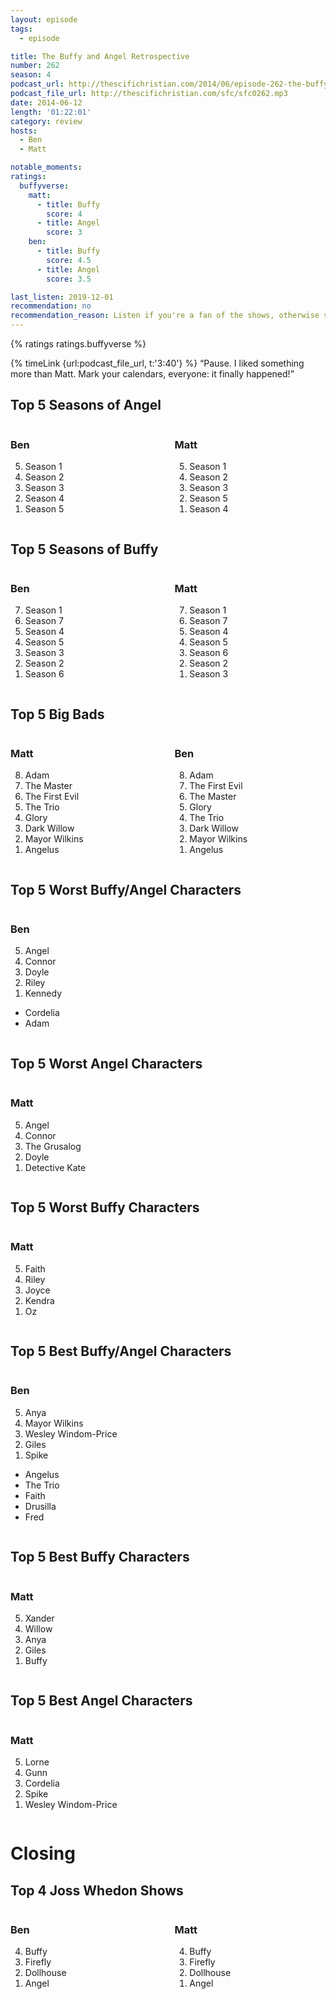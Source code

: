 ```yaml
---
layout: episode
tags:
  - episode

title: The Buffy and Angel Retrospective
number: 262
season: 4
podcast_url: http://thescifichristian.com/2014/06/episode-262-the-buffy-and-angel-retrospective/
podcast_file_url: http://thescifichristian.com/sfc/sfc0262.mp3
date: 2014-06-12
length: '01:22:01'
category: review
hosts:
  - Ben
  - Matt

notable_moments: 
ratings:
  buffyverse:
    matt:
      - title: Buffy
        score: 4
      - title: Angel
        score: 3
    ben:
      - title: Buffy
        score: 4.5
      - title: Angel
        score: 3.5

last_listen: 2019-12-01
recommendation: no
recommendation_reason: Listen if you're a fan of the shows, otherwise skip.
---
```


{% ratings ratings.buffyverse %}

<div class="quote">
  {% timeLink {url:podcast_file_url, t:'3:40'} %}
  <q class="ben">Pause. I liked something more than Matt. Mark your calendars, everyone: it finally happened!</q>
</div>

<div class="top-five">
  <h2 class="has-text-centered">Top 5 Seasons of Angel</h2>
  <div class="columns">
    <div class="column ben">
      <h3>Ben</h3>
      <ol reversed>
        <li>Season 1
        <li>Season 2
        <li>Season 3
        <li>Season 4
        <li>Season 5
      </ol>
    </div>
    <div class="column matt">
      <h3>Matt</h3>
      <ol reversed>
        <li>Season 1
        <li>Season 2
        <li>Season 3
        <li>Season 5
        <li>Season 4
      </ol>
    </div>
  </div>
</div>

<div class="top-five">
  <h2 class="has-text-centered">Top 5 Seasons of Buffy</h2>
  <div class="columns">
    <div class="column ben">
      <h3>Ben</h3>
      <ol reversed>
        <li>Season 1
        <li>Season 7
        <li>Season 4
        <li>Season 5
        <li>Season 3
        <li>Season 2
        <li>Season 6
      </ol>
    </div>
    <div class="column matt">
      <h3>Matt</h3>
      <ol reversed>
        <li>Season 1
        <li>Season 7
        <li>Season 4
        <li>Season 5
        <li>Season 6
        <li>Season 2
        <li>Season 3
      </ol>
    </div>
  </div>
</div>

<div class="top-five">
  <h2 class="has-text-centered">Top 5 Big Bads</h2>
  <div class="columns">
    <div class="column matt">
      <h3>Matt</h3>
      <ol reversed>
        <li>Adam
        <li>The Master
        <li>The First Evil
        <li>The Trio
        <li>Glory
        <li>Dark Willow
        <li>Mayor Wilkins
        <li>Angelus
      </ol>
    </div>
    <div class="column ben">
      <h3>Ben</h3>
      <ol reversed>
        <li>Adam
        <li>The First Evil
        <li>The Master
        <li>Glory
        <li>The Trio
        <li>Dark Willow
        <li>Mayor Wilkins
        <li>Angelus
      </ol>
    </div>
  </div>
</div>

<div class="top-five">
  <h2 class="has-text-centered">Top 5 Worst Buffy/Angel Characters</h2>
  <div class="columns">
    <div class="column ben">
      <h3>Ben</h3>
      <ol reversed>
        <li>Angel
        <li>Connor
        <li>Doyle
        <li>Riley
        <li>Kennedy
      </ol>
      <ul class="runner-ups">
        <li>Cordelia
        <li>Adam
      </ul>
    </div>
  </div>
</div>

<div class="top-five">
  <h2 class="has-text-centered">Top 5 Worst Angel Characters</h2>
  <div class="columns">
    <div class="column matt">
      <h3>Matt</h3>
      <ol reversed>
        <li>Angel
        <li>Connor
        <li>The Grusalog
        <li>Doyle
        <li>Detective Kate
      </ol>
    </div>
  </div>
</div>

<div class="top-five">
  <h2 class="has-text-centered">Top 5 Worst Buffy Characters</h2>
  <div class="columns">
    <div class="column ben">
      <h3>Matt</h3>
      <ol reversed>
        <li>Faith
        <li>Riley
        <li>Joyce
        <li>Kendra
        <li>Oz
      </ol>
    </div>
  </div>
</div>

<div class="top-five">
  <h2 class="has-text-centered">Top 5 Best Buffy/Angel Characters</h2>
  <div class="columns">
    <div class="column ben">
      <h3>Ben</h3>
      <ol reversed>
        <li>Anya
        <li>Mayor Wilkins
        <li>Wesley Windom-Price
        <li>Giles
        <li>Spike
      </ol>
      <ul class="runner-ups">
        <li>Angelus
        <li>The Trio
        <li>Faith
        <li>Drusilla
        <li>Fred
      </ul>
    </div>
  </div>
</div>

<div class="top-five">
  <h2 class="has-text-centered">Top 5 Best Buffy Characters</h2>
  <div class="columns">
    <div class="column matt">
      <h3>Matt</h3>
      <ol reversed>
        <li>Xander
        <li>Willow
        <li>Anya
        <li>Giles
        <li>Buffy
      </ol>
    </div>
  </div>
</div>

<div class="top-five">
  <h2 class="has-text-centered">Top 5 Best Angel Characters</h2>
  <div class="columns">
    <div class="column matt">
      <h3>Matt</h3>
      <ol reversed>
        <li>Lorne
        <li>Gunn
        <li>Cordelia
        <li>Spike
        <li>Wesley Windom-Price
      </ol>
    </div>
  </div>
</div>



# Closing
<div class="top-five">
  <h2 class="has-text-centered">Top 4 Joss Whedon Shows</h2>
  <div class="columns">
    <div class="column ben">
      <h3>Ben</h3>
      <ol reversed>
        <li>Buffy
        <li>Firefly
        <li>Dollhouse
        <li>Angel
      </ol>
    </div>
    <div class="column matt">
      <h3>Matt</h3>
      <ol reversed>
        <li>Buffy
        <li>Firefly
        <li>Dollhouse
        <li>Angel
      </ol>
    </div>
  </div>
</div>